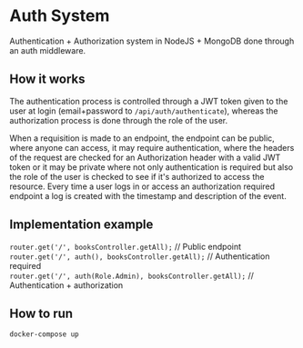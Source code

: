 # Auth System
Authentication + Authorization system in NodeJS + MongoDB done through an auth middleware.

## How it works
The authentication process is controlled through a JWT token given to the user at login (email+password to `/api/auth/authenticate`), whereas the authorization process is done through the role of the user.

When a requisition is made to an endpoint, the endpoint can be public, where anyone can access, it may require authentication, where the headers of the request are checked for an Authorization header with a valid JWT token or it may be private where not only authentication is required but also the role of the user is checked to see if it's authorized to access the resource. Every time a user logs in or access an authorization required endpoint a log is created with the timestamp and description of the event.

## Implementation example
`router.get('/', booksController.getAll);` // Public endpoint\
`router.get('/', auth(), booksController.getAll);` // Authentication required\
`router.get('/', auth(Role.Admin), booksController.getAll);` // Authentication + authorization

## How to run
`docker-compose up`
